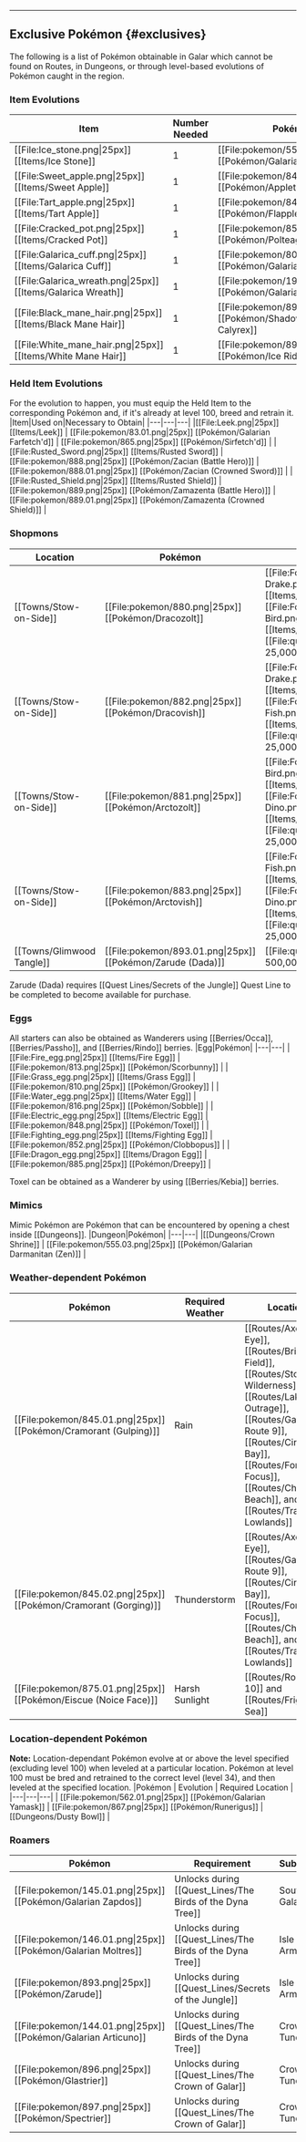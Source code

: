 
----

## Exclusive Pokémon {#exclusives}

The following is a list of Pokémon obtainable in Galar which cannot be found on Routes, in Dungeons, or through level-based evolutions of Pokémon caught in the region.

### Item Evolutions
|Item|Number Needed|Pokémon|
|---|---|---|
|[[File:Ice_stone.png\|25px]] [[Items/Ice Stone]]|1 | [[File:pokemon/555.02.png\|25px]] [[Pokémon/Galarian Darmanitan]] |
|[[File:Sweet_apple.png\|25px]] [[Items/Sweet Apple]]|1 | [[File:pokemon/842.png\|25px]] [[Pokémon/Appletun]] |
|[[File:Tart_apple.png\|25px]] [[Items/Tart Apple]]|1 | [[File:pokemon/841.png\|25px]] [[Pokémon/Flapple]] |
|[[File:Cracked_pot.png\|25px]] [[Items/Cracked Pot]]|1 | [[File:pokemon/855.png\|25px]] [[Pokémon/Polteageist]] |
|[[File:Galarica_cuff.png\|25px]] [[Items/Galarica Cuff]]|1 | [[File:pokemon/80.02.png\|25px]] [[Pokémon/Galarian Slowbro]] |
|[[File:Galarica_wreath.png\|25px]] [[Items/Galarica Wreath]]|1 | [[File:pokemon/199.01.png\|25px]] [[Pokémon/Galarian Slowking]] |
|[[File:Black_mane_hair.png\|25px]] [[Items/Black Mane Hair]]|1 | [[File:pokemon/898.02.png\|25px]] [[Pokémon/Shadow Rider Calyrex]] |
|[[File:White_mane_hair.png\|25px]] [[Items/White Mane Hair]]|1 | [[File:pokemon/898.01.png\|25px]] [[Pokémon/Ice Rider Calyrex]] |

### Held Item Evolutions
For the evolution to happen, you must equip the Held Item to the corresponding Pokémon and, if it's already at level 100, breed and retrain it.
|Item|Used on|Necessary to Obtain|
|---|---|---|
|[[File:Leek.png\|25px]] [[Items/Leek]] | [[File:pokemon/83.01.png\|25px]] [[Pokémon/Galarian Farfetch'd]] | [[File:pokemon/865.png\|25px]] [[Pokémon/Sirfetch'd]] |
|[[File:Rusted_Sword.png\|25px]] [[Items/Rusted Sword]] | [[File:pokemon/888.png\|25px]] [[Pokémon/Zacian (Battle Hero)]] | [[File:pokemon/888.01.png\|25px]] [[Pokémon/Zacian (Crowned Sword)]] |
|[[File:Rusted_Shield.png\|25px]] [[Items/Rusted Shield]] | [[File:pokemon/889.png\|25px]] [[Pokémon/Zamazenta (Battle Hero)]] | [[File:pokemon/889.01.png\|25px]] [[Pokémon/Zamazenta (Crowned Shield)]] |

### Shopmons
|Location|Pokémon|Cost|
|---|---|---|
|[[Towns/Stow-on-Side]] | [[File:pokemon/880.png\|25px]] [[Pokémon/Dracozolt]] | [[File:Fossilized Drake.png\|20px]] 1 [[Items/Fossilized Drake]], [[File:Fossilized Bird.png\|20px]] 1 [[Items/Fossilized Bird]],   [[File:questPoint.svg\|20px]] 25,000 |
|[[Towns/Stow-on-Side]] | [[File:pokemon/882.png\|25px]] [[Pokémon/Dracovish]] | [[File:Fossilized Drake.png\|20px]] 1 [[Items/Fossilized Drake]], [[File:Fossilized Fish.png\|20px]] 1 [[Items/Fossilized Fish]],   [[File:questPoint.svg\|20px]] 25,000 |
|[[Towns/Stow-on-Side]] | [[File:pokemon/881.png\|25px]] [[Pokémon/Arctozolt]] | [[File:Fossilized Bird.png\|20px]] 1 [[Items/Fossilized Bird]], [[File:Fossilized Dino.png\|20px]] 1 [[Items/Fossilized Dino]],   [[File:questPoint.svg\|20px]] 25,000 |
|[[Towns/Stow-on-Side]] | [[File:pokemon/883.png\|25px]] [[Pokémon/Arctovish]] | [[File:Fossilized Fish.png\|20px]] 1 [[Items/Fossilized Fish]], [[File:Fossilized Dino.png\|20px]] 1 [[Items/Fossilized Dino]],   [[File:questPoint.svg\|20px]] 25,000 |
|[[Towns/Glimwood Tangle]] | [[File:pokemon/893.01.png\|25px]] [[Pokémon/Zarude (Dada)]] | [[File:questPoint.svg\|20px]] 500,000 |

Zarude (Dada) requires [[Quest Lines/Secrets of the Jungle]] Quest Line to be completed to become available for purchase.

### Eggs
All starters can also be obtained as Wanderers using [[Berries/Occa]], [[Berries/Passho]], and [[Berries/Rindo]] berries.
|Egg|Pokémon|
|---|---|
|[[File:Fire_egg.png\|25px]] [[Items/Fire Egg]] | [[File:pokemon/813.png\|25px]] [[Pokémon/Scorbunny]] |
|[[File:Grass_egg.png\|25px]] [[Items/Grass Egg]] | [[File:pokemon/810.png\|25px]] [[Pokémon/Grookey]] |
|[[File:Water_egg.png\|25px]] [[Items/Water Egg]] | [[File:pokemon/816.png\|25px]] [[Pokémon/Sobble]] |
|[[File:Electric_egg.png\|25px]] [[Items/Electric Egg]] | [[File:pokemon/848.png\|25px]] [[Pokémon/Toxel]] |
|[[File:Fighting_egg.png\|25px]] [[Items/Fighting Egg]] | [[File:pokemon/852.png\|25px]] [[Pokémon/Clobbopus]] |
|[[File:Dragon_egg.png\|25px]] [[Items/Dragon Egg]] | [[File:pokemon/885.png\|25px]] [[Pokémon/Dreepy]] |

Toxel can be obtained as a Wanderer by using [[Berries/Kebia]] berries.

### Mimics
Mimic Pokémon are Pokémon that can be encountered by opening a chest inside [[Dungeons]].
|Dungeon|Pokémon|
|---|---|
|[[Dungeons/Crown Shrine]] | [[File:pokemon/555.03.png\|25px]] [[Pokémon/Galarian Darmanitan (Zen)]] |

### Weather-dependent Pokémon
|Pokémon | Required Weather | Location |
|---|---|---|
| [[File:pokemon/845.01.png\|25px]] [[Pokémon/Cramorant (Gulping)]] | Rain | [[Routes/Axew's Eye]], [[Routes/Bridge Field]], [[Routes/Stony Wilderness]], [[Routes/Lake of Outrage]], [[Routes/Galar Route 9]], [[Routes/Circhester Bay]], [[Routes/Forest of Focus]], [[Routes/Challenge Beach]], and [[Routes/Training Lowlands]] |
| [[File:pokemon/845.02.png\|25px]] [[Pokémon/Cramorant (Gorging)]] | Thunderstorm | [[Routes/Axew's Eye]], [[Routes/Galar Route 9]], [[Routes/Circhester Bay]], [[Routes/Forest of Focus]], [[Routes/Challenge Beach]], and [[Routes/Training Lowlands]] |
| [[File:pokemon/875.01.png\|25px]] [[Pokémon/Eiscue (Noice Face)]] | Harsh Sunlight | [[Routes/Route 10]] and [[Routes/Frigid Sea]] |

### Location-dependent Pokémon
**Note:** Location-dependant Pokémon evolve at or above the level specified (excluding level 100) when leveled at a particular location. Pokémon at level 100 must be bred and retrained to the correct level (level 34), and then leveled at the specified location.
|Pokémon | Evolution | Required Location |
|---|---|---|
| [[File:pokemon/562.01.png\|25px]] [[Pokémon/Galarian Yamask]] | [[File:pokemon/867.png\|25px]] [[Pokémon/Runerigus]] | [[Dungeons/Dusty Bowl]] |

### Roamers
|Pokémon|Requirement|Subregion|
|---|---|---|
| [[File:pokemon/145.01.png\|25px]] [[Pokémon/Galarian Zapdos]]|Unlocks during [[Quest_Lines/The Birds of the Dyna Tree]]| South Galar |
| [[File:pokemon/146.01.png\|25px]] [[Pokémon/Galarian Moltres]]|Unlocks during [[Quest_Lines/The Birds of the Dyna Tree]]| Isle of Armor |
| [[File:pokemon/893.png\|25px]] [[Pokémon/Zarude]]|Unlocks during [[Quest_Lines/Secrets of the Jungle]]| Isle of Armor |
| [[File:pokemon/144.01.png\|25px]] [[Pokémon/Galarian Articuno]]|Unlocks during [[Quest_Lines/The Birds of the Dyna Tree]]| Crown Tundra |
| [[File:pokemon/896.png\|25px]] [[Pokémon/Glastrier]]|Unlocks during [[Quest_Lines/The Crown of Galar]]| Crown Tundra |
| [[File:pokemon/897.png\|25px]] [[Pokémon/Spectrier]]|Unlocks during [[Quest_Lines/The Crown of Galar]]| Crown Tundra |